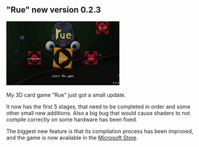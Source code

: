 ## "Rue" new version 0.2.3

![Rue particle system](/images/games/rue/post_rue_v0.2.3.gif "Rue particle system")

My 3D card game "Rue" just got a small update.

It now has the first 5 stages, that need to be completed in order and some other small new additions. Also a big bug that would cause shaders to not compile correctly on some hardware has been fixed.

The biggest new feature is that its compilation process has been improved, and the game is now available in the <a class="button" href="https://www.microsoft.com/en-gb/p/rue-card-game/9nn5mtm0vbkc">Microsoft Store</a>.
